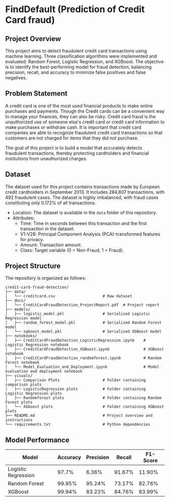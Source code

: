 # FindDefault (Prediction of Credit Card fraud) 

## Project Overview
This project aims to detect fraudulent credit card transactions using machine learning. Three classification algorithms were implemented and evaluated: Random Forest, Logistic Regression, and XGBoost. The objective is to identify the best-performing model for fraud detection, balancing precision, recall, and accuracy to minimize false positives and false negatives.

## Problem Statement
A credit card is one of the most used financial products to make online purchases and 
payments. Though the Credit cards can be a convenient way to manage your finances, they can 
also be risky. Credit card fraud is the unauthorized use of someone else's credit card or credit 
card information to make purchases or withdraw cash. 
It is important that credit card companies are able to recognize fraudulent credit card 
transactions so that customers are not charged for items that they did not purchase.  

The goal of this project is to build a model that accurately detects fraudulent transactions, thereby protecting cardholders and financial institutions from unauthorized charges.

## Dataset
The dataset used for this project contains transactions made by European credit cardholders in September 2013. It includes 284,807 transactions, with 492 fraudulent cases. The dataset is highly imbalanced, with fraud cases constituting only 0.172% of all transactions.

- Location: The dataset is available in the `data` folder of this repository.
- Attributes:
  - Time: Time in seconds between this transaction and the first transaction in the dataset.
  - V1-V28: Principal Component Analysis (PCA)-transformed features for privacy.
  - Amount: Transaction amount.
  - Class: Target variable (0 = Non-Fraud, 1 = Fraud).

## Project Structure
The repository is organized as follows:

```
credit-card-fraud-detection/
├── data/
│   └── creditcard.csv                     # Raw dataset
├── docs/
│   └── CreditCardFraudDetection_ProjectReport.pdf  # Project report
├── models/
│   ├── logistic_model.pkl                 # Serialized Logistic Regression model
│   ├── random_forest_model.pkl            # Serialized Random Forest model
│   └── xgboost_model.pkl                  # Serialized XGBoost model
├── notebooks/
│   ├── CreditCardFraudDetection_LogisticRegression.ipynb    # Logistic Regression notebook
│   ├── CreditCardFraudDetection_XGBoost.ipynb               # XGBoost notebook
│   ├── CreditCardFraudDetection_randomforest.ipynb          # Random Forest notebook
│   └── Model_Evaluation_and_Deployment.ipynb                # Model evaluation and deployment notebook
├── visuals/
│   ├── Comparison Plots                   # Folder containing comparison plots
│   ├── LogisticRegression plots           # Folder containing Logistic Regression plots
│   ├── Randomforest plots                 # Folder containing Random Forest plots
│   └── XGboost plots                      # Folder containing XGBoost plots
├── README.md                              # Project overview and instructions
└── requirements.txt                       # Python dependencies

```

## Model Performance

| Model                | Accuracy | Precision | Recall | F1-Score |
|----------------------|----------|-----------|--------|----------|
| Logistic Regression  | 97.7%   | 6.36%     | 91.67% | 11.90%   |
| Random Forest        | 99.95%  | 95.24%    | 73.17% | 82.76%   |
| XGBoost              | 99.94%  | 83.23%    | 84.76% | 83.99%   |
